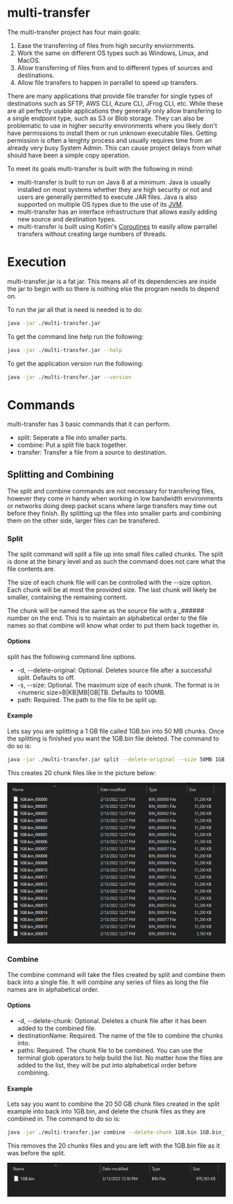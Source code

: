 # multi-transfer

The multi-transfer project has four main goals:
1. Ease the transferring of files from high security enviornments.
1. Work the same on different OS types such as Windows, Linux, and MacOS.
1. Allow transferring of files from and to different types of sources and destinations.
1. Allow file transfers to happen in parrallel to speed up transfers.

There are many applications that provide file transfer for single types of destinations such as SFTP, AWS CLI, Azure CLI, JFrog CLI, etc. While these are all perfectly usable applications they generally only allow transfering to a single endpoint type, such as S3 or Blob storage. They can also be problematic to use in higher security environments where you likely don't have permissions to install them or run unknown executable files. Getting permission is often a lenghty process and usually requires time from an already very busy System Admin. This can cause project delays from what should have been a simple copy operation.

To meet its goals multi-transfer is built with the following in mind:
* multi-transfer is built to run on Java 8 at a minimum. Java is usually installed on most systems whether they are high security or not and users are generally permitted to execute JAR files. Java is also supported on multiple OS types due to the use of its [JVM](https://en.wikipedia.org/wiki/Java_virtual_machine).
* multi-transfer has an interface infrastructure that allows easily adding new source and destination types.
* multi-transfer is built using Kotlin's [Coroutines](https://kotlinlang.org/docs/coroutines-overview.html) to easily allow parrallel transfers without creating large numbers of threads.

# Execution

multi-transfer.jar is a fat jar. This means all of its dependencies are inside the jar to begin with so there is nothing else the program needs to depend on.

To run the jar all that is need is needed is to do:

```bash
java -jar ./multi-transfer.jar
```

To get the command line help run the following:

```bash
java -jar ./multi-transfer.jar --help
```

To get the application version run the following:

```bash
java -jar ./multi-transfer.jar --version
```

# Commands

multi-transfer has 3 basic commands that it can perform.

* split: Seperate a file into smaller parts.
* combine: Put a split file back together.
* transfer: Transfer a file from a source to destination.

## Splitting and Combining

The split and combine commands are not necessary for transfering files, however they come in handy when working in low bandwidth environments or networks doing deep packet scans where large transfers may time out before they finish. By splitting up the files into smaller parts and combining them on the other side, larger files can be transfered. 

### Split

The split command will split a file up into small files called chunks. The split is done at the binary level and as such the command does not care what the file contents are.

The size of each chunk file will can be controlled with the --size option. Each chunk will be at most the provided size. The last chunk will likely be smaller, containing the remaining content.

The chunk will be named the same as the source file with a _###### number on the end. This is to maintain an alphabetical order to the file names so that combine will know what order to put them back together in.

#### Options

split has the following command line options.
* -d, --delete-original: Optional. Deletes source file after a successful split. Defaults to off.
* -s, --size: Optional. The maximum size of each chunk. The format is in \<numeric size\>B|KB|MB|GB|TB. Defaults to 100MB. 
* path: Required. The path to the file to be split up.

#### Example

Lets say you are splitting a 1 GB file called 1GB.bin into 50 MB chunks. Once the splitting is finished you want the 1GB.bin file deleted. The command to do so is:

```bash
java -jar ./multi-transfer.jar split --delete-original --size 50MB 1GB.bin
```

This creates 20 chunk files like in the picture below:

![Split Example](/assets/images/example-split.PNG)

### Combine

The combine command will take the files created by split and combine them back into a single file. It will combine any series of files as long the file names are in alphabetical order.

#### Options

* -d, --delete-chunk: Optional. Deletes a chunk file after it has been added to the combined file.
* destinationName: Required. The name of the file to combine the chunks into.
* paths: Required. The chunk file to be combined. You can use the terminal glob operators to help build the list. No matter how the files are added to the list, they will be put into alphabetical order before combining.

#### Example

Lets say you want to combine the 20 50 GB chunk files created in the split example into back into 1GB.bin, and delete the chunk files as they are combined in. The command to do so is:

```bash
java -jar ./multi-transfer.jar combine --delete-chunk 1GB.bin 1GB.bin_*
```

This removes the 20 chunks files and you are left with the 1GB.bin file as it was before the split.

![Combine Example](/assets/images/example-combine.PNG)